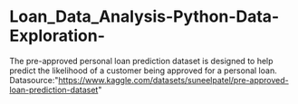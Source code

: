 # Loan_Data_Analysis-Python-Data-Exploration-
The pre-approved personal loan prediction dataset is designed to help predict the likelihood of a customer being approved for a personal loan. Datasource:"https://www.kaggle.com/datasets/suneelpatel/pre-approved-loan-prediction-dataset"

